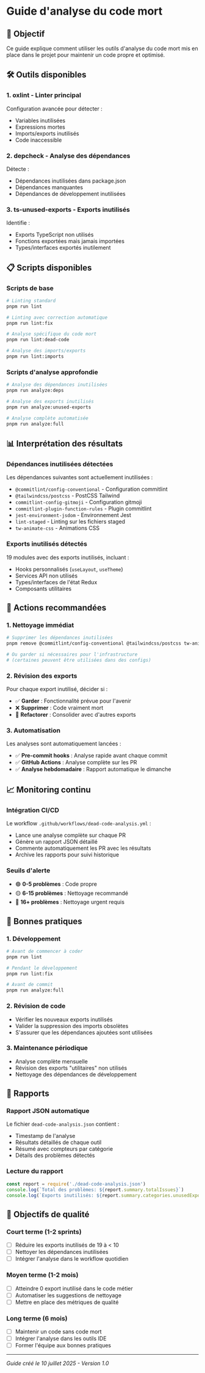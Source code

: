 # Guide d'analyse du code mort

## 🎯 Objectif

Ce guide explique comment utiliser les outils d'analyse du code mort mis en place dans le projet pour maintenir un code propre et optimisé.

## 🛠️ Outils disponibles

### 1. **oxlint** - Linter principal

Configuration avancée pour détecter :

- Variables inutilisées
- Expressions mortes
- Imports/exports inutilisés
- Code inaccessible

### 2. **depcheck** - Analyse des dépendances

Détecte :

- Dépendances inutilisées dans package.json
- Dépendances manquantes
- Dépendances de développement inutilisées

### 3. **ts-unused-exports** - Exports inutilisés

Identifie :

- Exports TypeScript non utilisés
- Fonctions exportées mais jamais importées
- Types/interfaces exportés inutilement

## 📋 Scripts disponibles

### Scripts de base

```bash
# Linting standard
pnpm run lint

# Linting avec correction automatique
pnpm run lint:fix

# Analyse spécifique du code mort
pnpm run lint:dead-code

# Analyse des imports/exports
pnpm run lint:imports
```

### Scripts d'analyse approfondie

```bash
# Analyse des dépendances inutilisées
pnpm run analyze:deps

# Analyse des exports inutilisés
pnpm run analyze:unused-exports

# Analyse complète automatisée
pnpm run analyze:full
```

## 📊 Interprétation des résultats

### Dépendances inutilisées détectées

Les dépendances suivantes sont actuellement inutilisées :

- `@commitlint/config-conventional` - Configuration commitlint
- `@tailwindcss/postcss` - PostCSS Tailwind
- `commitlint-config-gitmoji` - Configuration gitmoji
- `commitlint-plugin-function-rules` - Plugin commitlint
- `jest-environment-jsdom` - Environnement Jest
- `lint-staged` - Linting sur les fichiers staged
- `tw-animate-css` - Animations CSS

### Exports inutilisés détectés

19 modules avec des exports inutilisés, incluant :

- Hooks personnalisés (`useLayout`, `useTheme`)
- Services API non utilisés
- Types/interfaces de l'état Redux
- Composants utilitaires

## 🔧 Actions recommandées

### 1. Nettoyage immédiat

```bash
# Supprimer les dépendances inutilisées
pnpm remove @commitlint/config-conventional @tailwindcss/postcss tw-animate-css

# Ou garder si nécessaires pour l'infrastructure
# (certaines peuvent être utilisées dans des configs)
```

### 2. Révision des exports

Pour chaque export inutilisé, décider si :

- ✅ **Garder** : Fonctionnalité prévue pour l'avenir
- ❌ **Supprimer** : Code vraiment mort
- 🔄 **Refactorer** : Consolider avec d'autres exports

### 3. Automatisation

Les analyses sont automatiquement lancées :

- ✅ **Pre-commit hooks** : Analyse rapide avant chaque commit
- ✅ **GitHub Actions** : Analyse complète sur les PR
- ✅ **Analyse hebdomadaire** : Rapport automatique le dimanche

## 📈 Monitoring continu

### Intégration CI/CD

Le workflow `.github/workflows/dead-code-analysis.yml` :

- Lance une analyse complète sur chaque PR
- Génère un rapport JSON détaillé
- Commente automatiquement les PR avec les résultats
- Archive les rapports pour suivi historique

### Seuils d'alerte

- 🟢 **0-5 problèmes** : Code propre
- 🟡 **6-15 problèmes** : Nettoyage recommandé
- 🔴 **16+ problèmes** : Nettoyage urgent requis

## 🚀 Bonnes pratiques

### 1. Développement

```bash
# Avant de commencer à coder
pnpm run lint

# Pendant le développement
pnpm run lint:fix

# Avant de commit
pnpm run analyze:full
```

### 2. Révision de code

- Vérifier les nouveaux exports inutilisés
- Valider la suppression des imports obsolètes
- S'assurer que les dépendances ajoutées sont utilisées

### 3. Maintenance périodique

- Analyse complète mensuelle
- Révision des exports "utilitaires" non utilisés
- Nettoyage des dépendances de développement

## 📝 Rapports

### Rapport JSON automatique

Le fichier `dead-code-analysis.json` contient :

- Timestamp de l'analyse
- Résultats détaillés de chaque outil
- Résumé avec compteurs par catégorie
- Détails des problèmes détectés

### Lecture du rapport

```javascript
const report = require('./dead-code-analysis.json')
console.log(`Total des problèmes: ${report.summary.totalIssues}`)
console.log(`Exports inutilisés: ${report.summary.categories.unusedExports}`)
```

## 🎯 Objectifs de qualité

### Court terme (1-2 sprints)

- [ ] Réduire les exports inutilisés de 19 à < 10
- [ ] Nettoyer les dépendances inutilisées
- [ ] Intégrer l'analyse dans le workflow quotidien

### Moyen terme (1-2 mois)

- [ ] Atteindre 0 export inutilisé dans le code métier
- [ ] Automatiser les suggestions de nettoyage
- [ ] Mettre en place des métriques de qualité

### Long terme (6 mois)

- [ ] Maintenir un code sans code mort
- [ ] Intégrer l'analyse dans les outils IDE
- [ ] Former l'équipe aux bonnes pratiques

---

_Guide créé le 10 juillet 2025 - Version 1.0_

